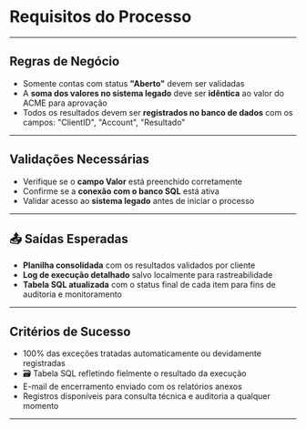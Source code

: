 # Requisitos do Processo

---

## Regras de Negócio

- Somente contas com status **"Aberto"** devem ser validadas
- A **soma dos valores no sistema legado** deve ser **idêntica** ao valor do ACME para aprovação
- Todos os resultados devem ser **registrados no banco de dados** com os campos: "ClientID", "Account", "Resultado"

---

## Validações Necessárias

- Verifique se o **campo Valor** está preenchido corretamente
- Confirme se a **conexão com o banco SQL** está ativa
- Validar acesso ao **sistema legado** antes de iniciar o processo

---

## 📤 Saídas Esperadas

- **Planilha consolidada** com os resultados validados por cliente
- **Log de execução detalhado** salvo localmente para rastreabilidade
- **Tabela SQL atualizada** com o status final de cada item para fins de auditoria e monitoramento

---

##  Critérios de Sucesso

-  100% das exceções tratadas automaticamente ou devidamente registradas
- 🗃 Tabela SQL refletindo fielmente o resultado da execução
-  E-mail de encerramento enviado com os relatórios anexos
-  Registros disponíveis para consulta técnica e auditoria a qualquer momento

---

